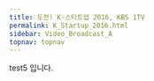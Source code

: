 ```yaml
---
title: 도전! K-스타트업 2016, KBS 1TV
permalink: K_Startup_2016.html
sidebar: Video_Broadcast_A
topnav: topnav
---
```


test5 입니다.